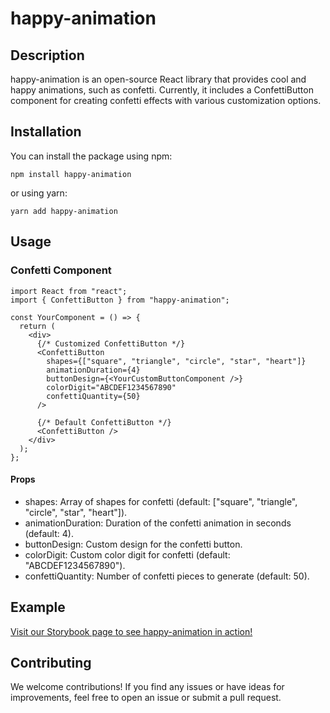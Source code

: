 # happy-animation

## Description

happy-animation is an open-source React library that provides cool and happy animations, such as confetti. Currently, it includes a ConfettiButton component for creating confetti effects with various customization options.

## Installation

You can install the package using npm:

```
npm install happy-animation
```

or using yarn:

```
yarn add happy-animation
```

## Usage

### Confetti Component

```
import React from "react";
import { ConfettiButton } from "happy-animation";

const YourComponent = () => {
  return (
    <div>
      {/* Customized ConfettiButton */}
      <ConfettiButton
        shapes={["square", "triangle", "circle", "star", "heart"]}
        animationDuration={4}
        buttonDesign={<YourCustomButtonComponent />}
        colorDigit="ABCDEF1234567890"
        confettiQuantity={50}
      />

      {/* Default ConfettiButton */}
      <ConfettiButton />
    </div>
  );
};
```

#### Props

- shapes: Array of shapes for confetti (default: ["square", "triangle", "circle", "star", "heart"]).
- animationDuration: Duration of the confetti animation in seconds (default: 4).
- buttonDesign: Custom design for the confetti button.
- colorDigit: Custom color digit for confetti (default: "ABCDEF1234567890").
- confettiQuantity: Number of confetti pieces to generate (default: 50).

## Example

[Visit our Storybook page to see happy-animation in action!](happy-animation-storybook.vercel.app)

## Contributing

We welcome contributions! If you find any issues or have ideas for improvements, feel free to open an issue or submit a pull request.
